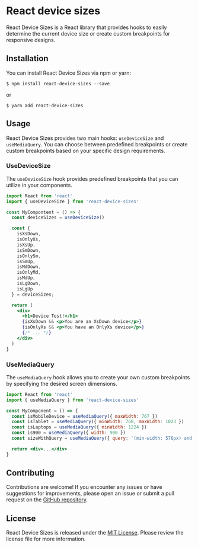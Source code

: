 # React device sizes

React Device Sizes is a React library that provides hooks to easily determine the current device size or create custom breakpoints for responsive designs.
## Installation

You can install React Device Sizes via npm or yarn:

```console
$ npm install react-device-sizes --save
```
or

```console
$ yarn add react-device-sizes
```

## Usage

React Device Sizes provides two main hooks: `useDeviceSize` and `useMediaQuery`. You can choose between predefined breakpoints or create custom breakpoints based on your specific design requirements.

### UseDeviceSize

The `useDeviceSize` hook provides predefined breakpoints that you can utilize in your components.


```jsx
import React from 'react'
import { useDeviceSize } from 'react-device-sizes'

const MyCompontent = () => {
  const deviceSizes = useDeviceSize()

  const {
    isXsDown,
    isOnlyXs,
    isXsUp,
    isSmDown,
    isOnlySm,
    isSmUp,
    isMdDown,
    isOnlyMd,
    isMdUp,
    isLgDown,
    isLgUp
  } = deviceSizes;

  return (
    <div>
      <h1>Device Test!</h1>
      {isXsDown && <p>You are an XsDown device</p>}
      {isOnlyXs && <p>You have an OnlyXs device</p>}
      {/* ... */}
    </div>
  )
}
```
### UseMediaQuery

The `useMediaQuery` hook allows you to create your own custom breakpoints by specifying the desired screen dimensions.

```jsx
import React from 'react'
import { useMediaQuery } from 'react-device-sizes'

const MyComponent = () => {
  const isMobileDevice = useMediaQuery({ maxWidth: 767 })
  const isTablet = useMediaQuery({ minWidth: 768, maxWidth: 1023 })
  const isLaptops = useMediaQuery({ minWidth: 1224 })
  const is900 = useMediaQuery({ width: 900 })
  const sizeWithQuery = useMediaQuery({ query: '(min-width: 576px) and (max-width: 767.98px)' })

  return <div>...</div>
}
```

## Contributing

Contributions are welcome! If you encounter any issues or have suggestions for improvements, please open an issue or submit a pull request on the [GitHub repository](https://github.com/mahadev-mandal/react-device-sizes).

## License

React Device Sizes is released under the [MIT License](https://opensource.org/license/mit/). Please review the license file for more information.